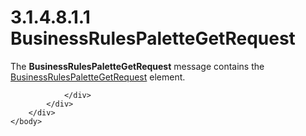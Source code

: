 <html dir="LTR" xmlns:mshelp="http://msdn.microsoft.com/mshelp" xmlns:ddue="http://ddue.schemas.microsoft.com/authoring/2003/5" xmlns:xlink="http://www.w3.org/1999/xlink" xmlns:tool="http://www.microsoft.com/tooltip">
    <head>
        <meta http-equiv="Content-Type" content="text/html; CHARSET=utf-8"></meta>
        <meta name="save" content="history"></meta>
        <title>3.1.4.8.1.1 BusinessRulesPaletteGetRequest</title>
        <xml>
            <mshelp:toctitle title="3.1.4.8.1.1 BusinessRulesPaletteGetRequest"></mshelp:toctitle>
            <mshelp:rltitle title="[MS-SSMDSWS-15]: BusinessRulesPaletteGetRequest"></mshelp:rltitle>
            <mshelp:keyword index="A" term="668a6aaf-3f87-4c0b-82b2-cba0d6643b63"></mshelp:keyword>
            <mshelp:attr name="DCSext.ContentType" value="open specification"></mshelp:attr>
            <mshelp:attr name="AssetID" value="668a6aaf-3f87-4c0b-82b2-cba0d6643b63"></mshelp:attr>
            <mshelp:attr name="TopicType" value="kbRef"></mshelp:attr>
            <mshelp:attr name="DCSext.Title" value="[MS-SSMDSWS-15]: BusinessRulesPaletteGetRequest" />
        </xml>
    </head>
    <body>
        <div id="header">
            <h1 class="heading">3.1.4.8.1.1 BusinessRulesPaletteGetRequest</h1>
        </div>
        <div id="mainSection">
            <div id="mainBody">
                <div id="allHistory" class="saveHistory"></div>
                <div id="sectionSection0" class="section" name="collapseableSection">
                    

<p>The <b>BusinessRulesPaletteGetRequest</b> message contains
the <a href="93ae9d8b-3733-4047-8f85-18a82e5351e7.htm">BusinessRulesPaletteGetRequest</a>
element.</p>


                </div>
            </div>
        </div>
    </body>
</html>